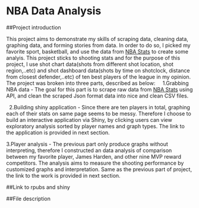 # NBA Data Analysis

##Project introduction
   
   This project aims to demonstrate my skills of scraping data, cleaning data, graphing data, and forming stories from data. In order to do so, I picked my favorite sport, basketball, and use the data from [NBA Stats](http://stats.nba.com/) to create some analyis. This project sticks to shooting stats and for the purpose of this project, I use shot chart data(shots from different shot location, shot region,..etc) and shot dashboard data(shots by time on shotclock, distance from closest defender,..etc) of ten best players of the league in my opinion. The project was broken into three parts, described as below:
    
   1.Grabbing NBA data - The goal for this part is to scrape raw data from [NBA Stats](http://stats.nba.com/) using API, and clean the scraped Json format data into nice and clean CSV files.
    
   2.Building shiny application - Since there are ten players in total, graphing each of their stats on same page seems to be messy. Therefore I choose to build an interactive application via Shiny, by clicking users can view exploratory analysis sorted by player names and graph types. The link to the application is provided in next section. 
   
   3.Player analysis - The previous part only produce graphs without interpreting, therefore I constructed an data analysis of comparison between my favorite player, James Harden, and other nine MVP reward competitors. The analysis aims to measure the shooting performance by customized graphs and interpretation. Same as the previous part of project, the link to the work is provided in next section. 
   
##Link to rpubs and shiny

##File description
